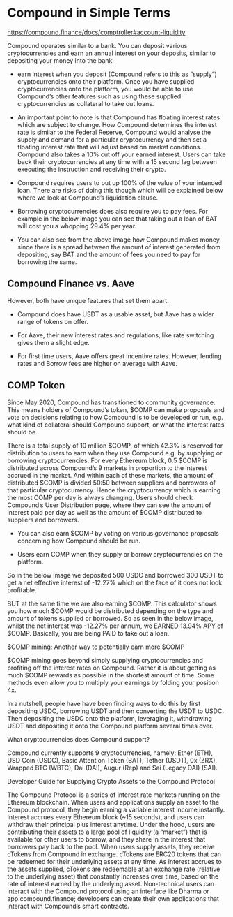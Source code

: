 # Compound in Simple Terms

https://compound.finance/docs/comptroller#account-liquidity

Compound operates similar to a bank. You can deposit various cryptocurrencies and earn an annual interest on your deposits, similar to depositing your money into the bank. 

- earn interest when you deposit (Compound refers to this as “supply”) cryptocurrencies onto their platform. Once you have supplied cryptocurrencies onto the platform, you would be able to use Compound’s other features such as using these supplied cryptocurrencies as collateral to take out loans.

- An important point to note is that Compound has floating interest rates which are subject to change. How Compound determines the interest rate is similar to the Federal Reserve, Compound would analyse the supply and demand for a particular cryptocurrency and then set a floating interest rate that will adjust based on market conditions. Compound also takes a 10% cut off your earned interest. Users can take back their cryptocurrencies at any time with a 15 second lag between executing the instruction and receiving their crypto.

- Compound requires users to put up 100% of the value of your intended loan. There are risks of doing this though which will be explained below where we look at Compound’s liquidation clause.

- Borrowing cryptocurrencies does also require you to pay fees. For example in the below image you can see that taking out a loan of BAT will cost you a whopping 29.4% per year.

- You can also see from the above image how Compound makes money, since there is a spread between the amount of interest generated from depositing, say BAT and the amount of fees you need to pay for borrowing the same.

## Compound Finance vs. Aave

However, both have unique features that set them apart. 

- Compound does have USDT as a usable asset, but Aave has a wider range of tokens on offer. 

- For Aave, their new interest rates and regulations, like rate switching gives them a slight edge. 

- For first time users, Aave offers great incentive rates. However, lending rates and Borrow fees are higher on average with Aave.

## COMP Token

Since May 2020, Compound has transitioned to community governance. This means holders of Compound’s token, $COMP can make proposals and vote on decisions relating to how Compound is to be developed or run, e.g. what kind of collateral should Compound support, or what the interest rates should be.

There is a total supply of 10 million $COMP, of which 42.3% is reserved for distribution to users to earn when they use Compound e.g. by supplying or borrowing cryptocurrencies. For every Ethereum block, 0.5 $COMP is distributed across Compound’s 9 markets in proportion to the interest accrued in the market. And within each of these markets, the amount of distributed $COMP is divided 50:50 between suppliers and borrowers of that particular cryptocurrency. Hence the cryptocurrency which is earning the most COMP per day is always changing. Users should check Compound’s User Distribution page, where they can see the amount of interest paid per day as well as the amount of $COMP distributed to suppliers and borrowers.

- You can also earn $COMP by voting on various governance proposals concerning how Compound should be run.

- Users earn COMP when they supply or borrow cryptocurrencies on the platform. 

So in the below image we deposited 500 USDC and borrowed 300 USDT to get a net effective interest of -12.27% which on the face of it does not look profitable.

BUT at the same time we are also earning $COMP. This calculator shows you how much $COMP would be distributed depending on the type and amount of tokens supplied or borrowed. So as seen in the below image, whilst the net interest was -12.27% per annum, we EARNED 13.94% APY of $COMP. Basically, you are being PAID to take out a loan.

$COMP mining: Another way to potentially earn more $COMP

$COMP mining goes beyond simply supplying cryptocurrencies and profiting off the interest rates on Compound. Rather it is about getting as much $COMP rewards as possible in the shortest amount of time. Some methods even allow you to multiply your earnings by folding your position 4x.

In a nutshell, people have have been finding ways to do this by first depositing USDC, borrowing USDT and then converting the USDT to USDC. Then depositing the USDC onto the platform, leveraging it, withdrawing USDT and depositing it onto the Compound platform several times over.

What cryptocurrencies does Compound support?

Compound currently supports 9 cryptocurrencies, namely: Ether (ETH), USD Coin (USDC), Basic Attention Token (BAT), Tether (USDT), 0x (ZRX), Wrapped BTC (WBTC), Dai (DAI), Augur (Rep) and Sai (Legacy DAI) (SAI).

Developer Guide for Supplying Crypto Assets to the Compound Protocol

The Compound Protocol is a series of interest rate markets running on the Ethereum blockchain. When users and applications supply an asset to the Compound protocol, they begin earning a variable interest income instantly. Interest accrues every Ethereum block (~15 seconds), and users can withdraw their principal plus interest anytime.
Under the hood, users are contributing their assets to a large pool of liquidity (a “market”) that is available for other users to borrow, and they share in the interest that borrowers pay back to the pool.
When users supply assets, they receive cTokens from Compound in exchange. cTokens are ERC20 tokens that can be redeemed for their underlying assets at any time. As interest accrues to the assets supplied, cTokens are redeemable at an exchange rate (relative to the underlying asset) that constantly increases over time, based on the rate of interest earned by the underlying asset.
Non-technical users can interact with the Compound protocol using an interface like Dharma or app.compound.finance; developers can create their own applications that interact with Compound’s smart contracts.
